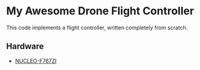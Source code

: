 # My Awesome Drone Flight Controller
This code implements a flight controller, written completely from scratch.

## Hardware
* [NUCLEO-F767ZI](https://www.st.com/en/evaluation-tools/nucleo-f767zi.html)
